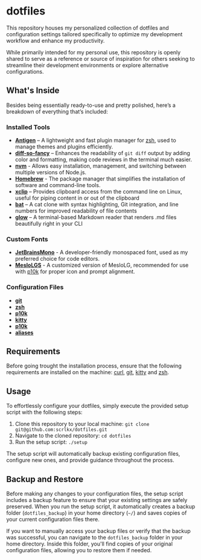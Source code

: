 # dotfiles

This repository houses my personalized collection of dotfiles and configuration settings tailored specifically to optimize my development workflow and enhance my productivity.

While primarily intended for my personal use, this repository is openly shared to serve as a reference or source of inspiration for others seeking to streamline their development environments or explore alternative configurations.

## What's Inside

Besides being essentially ready-to-use and pretty polished, here’s a breakdown of everything that’s included:

### Installed Tools

- **[Antigen]** – A lightweight and fast plugin manager for [zsh], used to manage themes and plugins efficiently.
- **[diff-so-fancy]** – Enhances the readability of `git diff` output by adding color and formatting, making code reviews in the terminal much easier.
- **[nvm]** - Allows easy installation, management, and switching between multiple versions of Node.js.
- **[Homebrew]** - The package manager that simplifies the installation of software and command-line tools.
- **[xclip]** – Provides clipboard access from the command line on Linux, useful for piping content in or out of the clipboard
- **[bat]** – A cat clone with syntax highlighting, Git integration, and line numbers for improved readability of file contents
- **[glow]** – A terminal-based Markdown reader that renders .md files beautifully right in your CLI

### Custom Fonts

- **[JetBrainsMono]** - A developer-friendly monospaced font, used as my preferred choice for code editors.
- **[MesloLGS]** - A customized version of MesloLG, recommended for use with [p10k] for proper icon and prompt alignment.

### Configuration Files

- **[git](config/.gitconfig)**
- **[zsh](config/.zshrc)**
- **[p10k](config/.p10k.zsh)**
- **[kitty](config/kitty.conf)**
- **[p10k](config/.p10k.zsh)**
- **[aliases](config/.aliases)**

## Requirements

Before going trought the installation process, ensure that the following requirements are installed on the machine: [curl], [git], [kitty] and [zsh].

## Usage

To effortlessly configure your dotfiles, simply execute the provided setup script with the following steps:

1. Clone this repository to your local machine: `git clone git@github.com:scrlkx/dotfiles.git`
2. Navigate to the cloned repository: `cd dotfiles`
3. Run the setup script: `./setup`

The setup script will automatically backup existing configuration files, configure new ones, and provide guidance throughout the process.

## Backup and Restore

Before making any changes to your configuration files, the setup script includes a backup feature to ensure that your existing settings are safely preserved. When you run the setup script, it automatically creates a backup folder (`dotfiles_backup`) in your home directory (`~/`) and saves copies of your current configuration files there.

If you want to manually access your backup files or verify that the backup was successful, you can navigate to the `dotfiles_backup` folder in your home directory. Inside this folder, you'll find copies of your original configuration files, allowing you to restore them if needed.

[curl]: https://curl.se
[git]: https://git-scm.com
[zsh]: https://www.zsh.org
[kitty]: https://sw.kovidgoyal.net/kitty

[Antigen]: https://antigen.sharats.me
[diff-so-fancy]: https://github.com/so-fancy/diff-so-fancy
[nvm]: https://nvm.sh
[Homebrew]: https://brew.sh
[xclip]: https://github.com/astrand/xclip
[bat]: https://github.com/sharkdp/bat
[glow]: https://github.com/charmbracelet/glow

[JetBrainsMono]: https://www.jetbrains.com/lp/mono
[MesloLGS]: https://github.com/romkatv/powerlevel10k?tab=readme-ov-file#meslo-nerd-font-patched-for-powerlevel10k

[p10k]: https://github.com/romkatv/p10k
